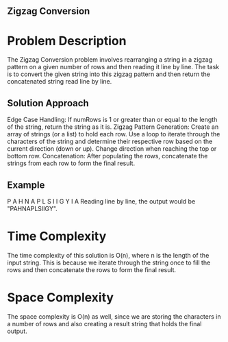 ## Zigzag Conversion

# Problem Description
The Zigzag Conversion problem involves rearranging a string in a zigzag pattern on a given number of rows and then reading it line by line. The task is to convert the given string into this zigzag pattern and then return the concatenated string read line by line.

## Solution Approach
Edge Case Handling: If numRows is 1 or greater than or equal to the length of the string, return the string as it is.
Zigzag Pattern Generation:
Create an array of strings (or a list) to hold each row.
Use a loop to iterate through the characters of the string and determine their respective row based on the current direction (down or up).
Change direction when reaching the top or bottom row.
Concatenation: After populating the rows, concatenate the strings from each row to form the final result.


## Example
P   A   H   N
A P L S I I G
Y   I   A
Reading line by line, the output would be "PAHNAPLSIIGY".

# Time Complexity
The time complexity of this solution is O(n), where n is the length of the input string. This is because we iterate through the string once to fill the rows and then concatenate the rows to form the final result.

# Space Complexity
The space complexity is O(n) as well, since we are storing the characters in a number of rows and also creating a result string that holds the final output.


